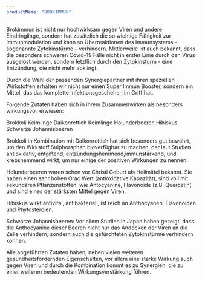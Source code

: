 ```yaml
---
productName: "BROKIMMUN"
---
```



Brokimmun ist nicht nur hochwirksam gegen Viren und andere Eindringlinge, sondern hat zusätzlich die so wichtige Fähigkeit zur Immunmodulation und kann so Überreaktionen des Immunsystems – sogenannte Zytokinstürme – verhindern.
Mittlerweile ist auch bekannt, dass die besonders schweren Covid-19 Fälle
nicht in erster Linie durch den Virus ausgelöst werden, sondern letztlich durch den Zytokinsturm - eine Entzündung, die nicht mehr abklingt.

Durch die Wahl der passenden Synergiepartner mit ihren speziellen Wirkstoffen erhalten wir nicht nur einen  Super Immun Booster, sondern ein Mittel, das das  komplette Infektionsgeschehen im Griff hat.

Folgende Zutaten haben sich in ihrem Zusammenwirken als besonders wirkungsvoll erwiesen:

Brokkoli Keimlinge
Daikonrettich Keimlinge
Holunderbeeren
Hibiskus
Schwarze Johannisbeeren

Brokkoli in Kombination mit Daikonrettich hat sich besonders gut bewährt, um den Wirkstoff Sulphoraphan bioverfügbar zu machen, der laut Studien antioxidativ, entgiftend, entzündungshemmend,immunstärkend, und krebshemmend wirkt, um nur einige der positiven Wirkungen zu nennen.

Holunderbeeren waren schon vor Christi Geburt als Heilmittel bekannt.
Sie haben einen sehr hohen Orac Wert (antioxidative Kapazität), sind voll mit sekundären Pflanzenstoffen. wie Antocyanine, Flavonoide (z.B. Quercetin) und sind eines der stärksten Mittel gegen Viren.

Hibiskus wirkt antiviral, antibakteriell, ist reich an Anthocyanen, Flavonoiden und Phytosterolen.


Schwarze Johannisbeeren:
Vor allem Studien in Japan haben gezeigt, dass die Anthocyanine dieser Beeren nicht nur das Andocken der Viren an die Zelle verhindern, sondern auch die gefürchteten Zytokinstürme verhindern können.

Alle angeführten Zutaten haben, neben vielen weiteren gesundheitsfördernden Eigenschaften, vor allem eine starke Wirkung auch gegen Viren und durch die
Kombination kommt es zu Synergien, die zu einer weiteren bedeutenden Wirkungsverstärkung führen.






